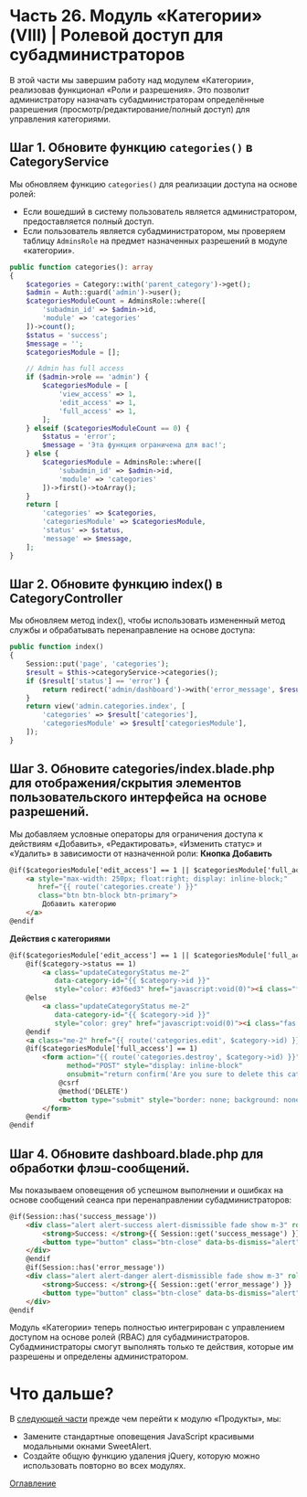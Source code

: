 # Часть 26. Модуль «Категории» (VIII) | Ролевой доступ для субадминистраторов
В этой части мы завершим работу над модулем «Категории», реализовав функционал «Роли и разрешения». Это позволит администратору назначать субадминистраторам определённые разрешения (просмотр/редактирование/полный доступ) для управления категориями.
## Шаг 1. Обновите функцию ```categories()``` в CategoryService
Мы обновляем функцию ```categories()``` для реализации доступа на основе ролей:
- Если вошедший в систему пользователь является администратором, предоставляется полный доступ.
- Если пользователь является субадминистратором, мы проверяем таблицу ```AdminsRole``` на предмет назначенных разрешений в модуле «категории».
```php
public function categories(): array
{
    $categories = Category::with('parent_category')->get();
    $admin = Auth::guard('admin')->user();
    $categoriesModuleCount = AdminsRole::where([
        'subadmin_id' => $admin->id,
        'module' => 'categories'
    ])->count();
    $status = 'success';
    $message = '';
    $categoriesModule = [];

    // Admin has full access
    if ($admin->role == 'admin') {
        $categoriesModule = [
            'view_access' => 1,
            'edit_access' => 1,
            'full_access' => 1,
        ];
    } elseif ($categoriesModuleCount == 0) {
        $status = 'error';
        $message = 'Эта функция ограничена для вас!';
    } else {
        $categoriesModule = AdminsRole::where([
            'subadmin_id' => $admin->id,
            'module' => 'categories'
        ])->first()->toArray();
    }
    return [
        'categories' => $categories,
        'categoriesModule' => $categoriesModule,
        'status' => $status,
        'message' => $message,
    ];
}
```
## Шаг 2. Обновите функцию index() в CategoryController
Мы обновляем метод index(), чтобы использовать измененный метод службы и обрабатывать перенаправление на основе доступа:
```php
public function index()
{
    Session::put('page', 'categories');
    $result = $this->categoryService->categories();
    if ($result['status'] == 'error') {
        return redirect('admin/dashboard')->with('error_message', $result['message']);
    }
    return view('admin.categories.index', [
        'categories' => $result['categories'],
        'categoriesModule' => $result['categoriesModule'],
    ]);
}
```
## Шаг 3. Обновите categories/index.blade.php для отображения/скрытия элементов пользовательского интерфейса на основе разрешений.

Мы добавляем условные операторы для ограничения доступа к действиям «Добавить», «Редактировать», «Изменить статус» и «Удалить» в зависимости от назначенной роли:
**Кнопка Добавить**
```html
@if($categoriesModule['edit_access'] == 1 || $categoriesModule['full_access'] == 1)
    <a style="max-width: 250px; float:right; display: inline-block;"
       href="{{ route('categories.create') }}"
       class="btn btn-block btn-primary">
        Добавить категорию
    </a>
@endif
```
**Действия с категориями**
```html
@if($categoriesModule['edit_access'] == 1 || $categoriesModule['full_access'] == 1)
    @if($category->status == 1)
        <a class="updateCategoryStatus me-2"
           data-category-id="{{ $category->id }}"
           style="color: #3f6ed3" href="javascript:void(0)"><i class="fas fa-toggle-on" data-status="Active"></i></a>
    @else
        <a class="updateCategoryStatus me-2"
           data-category-id="{{ $category->id }}"
           style="color: grey" href="javascript:void(0)"><i class="fas fa-toggle-off" data-status="Inactive"></i></a>
    @endif
    <a class="me-2" href="{{ route('categories.edit', $category->id) }}"><i class="fas fa-edit"></i></a>
    @if($categoriesModule['full_access'] == 1)
        <form action="{{ route('categories.destroy', $category->id) }}"
              method="POST" style="display: inline-block"
              onsubmit="return confirm('Are you sure to delete this category?')">
            @csrf
            @method('DELETE')
            <button type="submit" style="border: none; background: none; color: #3f6ed3"><i class="fas fa-trash"></i></button>
        </form>
    @endif
@endif
```
## Шаг 4. Обновите dashboard.blade.php для обработки флэш-сообщений.
Мы показываем оповещения об успешном выполнении и ошибках на основе сообщений сеанса при перенаправлении субадминистраторов:
```html
@if(Session::has('success_message'))
    <div class="alert alert-success alert-dismissible fade show m-3" role="alert">
        <strong>Success: </strong>{{ Session::get('success_message') }}
        <button type="button" class="btn-close" data-bs-dismiss="alert" aria-label="Close"></button>
    </div>
    @endif
    @if(Session::has('error_message'))
    <div class="alert alert-danger alert-dismissible fade show m-3" role="alert">
        <strong>Success: </strong>{{ Session::get('error_message') }}
        <button type="button" class="btn-close" data-bs-dismiss="alert" aria-label="Close"></button>
    </div>
@endif
```
Модуль «Категории» теперь полностью интегрирован с управлением доступом на основе ролей (RBAC) для субадминистраторов. Субадминистраторы смогут выполнять только те действия, которые им разрешены и определены администратором.
# Что дальше?
В [следующей части](27.md) прежде чем перейти к модулю «Продукты», мы:
- Замените стандартные оповещения JavaScript красивыми модальными окнами SweetAlert.
- Создайте общую функцию удаления jQuery, которую можно использовать повторно во всех модулях.

[Оглавление](../README.md)
